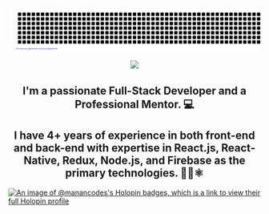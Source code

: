 <p align="center">
    <img src="https://github.com/manancodes/manancodes/blob/main/gitartwork.svg" />
</p>   
<p align="center" >   
  <img src="https://profile-counter.glitch.me/manancodes/count.svg" />  
</p>

<h2 align="center">I'm a passionate Full-Stack Developer and a Professional Mentor. 💻</h2> 

<h2 align="center">I have 4+ years of experience in both front-end and back-end with expertise in React.js, React-Native, Redux, Node.js, and Firebase as the primary technologies. 👩‍💻⚛</h2>

[![An image of @manancodes's Holopin badges, which is a link to view their full Holopin profile](https://holopin.me/manancodes)](https://holopin.io/@manancodes)
